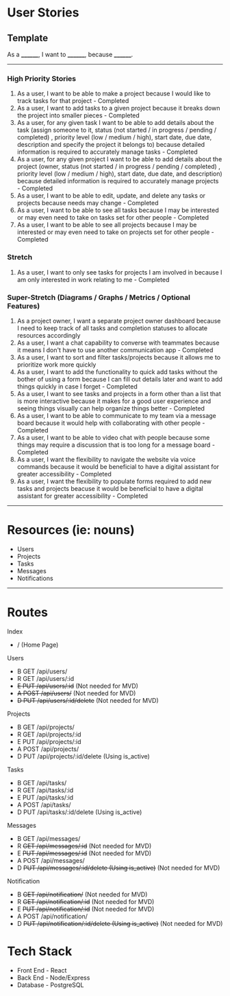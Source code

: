 # User Stories

## Template

As a **\_\_\_\_\_\_**, I want to **\_\_\_\_\_\_**, because **\_\_\_\_\_\_**.

---

### High Priority Stories

1. As a user, I want to be able to make a project because I would like to track tasks for that project - Completed
2. As a user, I want to add tasks to a given project because it breaks down the project into smaller pieces - Completed
3. As a user, for any given task I want to be able to add details about the task (assign someone to it, status (not started / in progress / pending / completed) , priority level (low / medium / high), start date, due date, description and specify the project it belongs to) because detailed information is required to accurately manage tasks - Completed
4. As a user, for any given project I want to be able to add details about the project (owner, status (not started / in progress / pending / completed) , priority level (low / medium / high), start date, due date, and description) because detailed information is required to accurately manage projects - Completed
5. As a user, I want to be able to edit, update, and delete any tasks or projects because needs may change - Completed
6. As a user, I want to be able to see all tasks because I may be interested or may even need to take on tasks set for other people - Completed
7. As a user, I want to be able to see all projects because I may be interested or may even need to take on projects set for other people - Completed

### Stretch

1. As a user, I want to only see tasks for projects I am involved in because I am only interested in work relating to me - Completed

### Super-Stretch (Diagrams / Graphs / Metrics / Optional Features)

1. As a project owner, I want a separate project owner dashboard because I need to keep track of all tasks and completion statuses to allocate resources accordingly
2. As a user, I want a chat capability to converse with teammates because it means I don't have to use another communication app - Completed
3. As a user, I want to sort and filter tasks/projects because it allows me to prioritize work more quickly
4. As a user, I want to add the functionality to quick add tasks without the bother of using a form because I can fill out details later and want to add things quickly in case I forget - Completed
5. As a user, I want to see tasks and projects in a form other than a list that is more interactive because it makes for a good user experience and seeing things visually can help organize things better - Completed
6. As a user, I want to be able to communicate to my team via a message board because it would help with collaborating with other people - Completed
7. As a user, I want to be able to video chat with people because some things may require a discussion that is too long for a message board - Completed
8. As a user, I want the flexibility to navigate the website via voice commands because it would be beneficial to have a digital assistant for greater accessibility - Completed
9. As a user, I want the flexibility to populate forms required to add new tasks and projects beacuse it would be beneficial to have a digital assistant for greater accessibility - Completed

---

# Resources (ie: nouns)

- Users
- Projects
- Tasks
- Messages
- Notifications

---

# Routes

Index

- / (Home Page)

Users

- B GET /api/users/
- R GET /api/users/:id
- ~~E PUT /api/users/:id~~ (Not needed for MVD)
- ~~A POST /api/users/~~ (Not needed for MVD)
- ~~D PUT /api/users/:id/delete~~ (Not needed for MVD)

Projects

- B GET /api/projects/
- R GET /api/projects/:id
- E PUT /api/projects/:id
- A POST /api/projects/
- D PUT /api/projects/:id/delete (Using is_active)

Tasks

- B GET /api/tasks/
- R GET /api/tasks/:id
- E PUT /api/tasks/:id
- A POST /api/tasks/
- D PUT /api/tasks/:id/delete (Using is_active)

Messages

- B GET /api/messages/
- R ~~GET /api/messages/:id~~ (Not needed for MVD)
- E ~~PUT /api/messages/:id~~ (Not needed for MVD)
- A POST /api/messages/
- D ~~PUT /api/messages/:id/delete (Using is_active)~~ (Not needed for MVD)

Notification

- B ~~GET /api/notification/~~ (Not needed for MVD)
- R ~~GET /api/notification/:id~~ (Not needed for MVD)
- E ~~PUT /api/notification/:id~~ (Not needed for MVD)
- A POST /api/notification/
- D ~~PUT /api/notification/:id/delete (Using is_active)~~ (Not needed for MVD)

# Tech Stack

- Front End - React
- Back End - Node/Express
- Database - PostgreSQL
